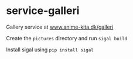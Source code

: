service-galleri
===============

Gallery service at www.anime-kita.dk/galleri

Create the `pictures` directory and run `sigal build`

Install sigal using `pip install sigal`
